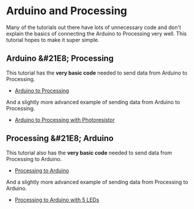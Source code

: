 # Arduino and Processing

Many of the tutorials out there have lots of unnecessary code and don't explain
the basics of connecting the Arduino to Processing very well. This tutorial
hopes to make it super simple.


## Arduino &#21E8; Processing
This tutorial has the **very basic code** needed to send data from Arduino to
Processing.

- [Arduino to Processing](arduino-to-processing.md)

And a slightly more advanced example of sending data from Arduino to Processing.

- [Arduino to Processing with Photoresistor](arduino-to-processing-photoresistor.md)

## Processing &#21E8; Arduino
This tutorial also has the **very basic code** needed to send data from Processing to
Arduino.

- [Processing to Arduino](processing-to-arduino.md)

And a slightly more advanced example of sending data from Processing to Arduino.

- [Processing to Arduino with 5 LEDs](processing-to-arudino-5-leds.md)
